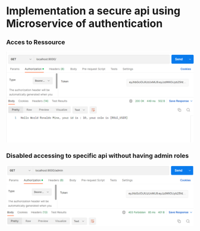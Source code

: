 # Implementation a secure api using Microservice of authentication

### Acces to Ressource
![EXAMPLE](example.png)

### Disabled accessing to specific api without having admin roles
![403 Unautorized](403.png)